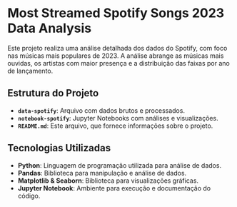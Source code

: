 # Most Streamed Spotify Songs 2023 Data Analysis

Este projeto realiza uma análise detalhada dos dados do Spotify, com foco nas músicas mais populares de 2023. A análise abrange as músicas mais ouvidas, os artistas com maior presença e a distribuição das faixas por ano de lançamento.

## Estrutura do Projeto

- **`data-spotify`**: Arquivo com dados brutos e processados.
- **`notebook-spotify`**: Jupyter Notebooks com análises e visualizações.
- **`README.md`**: Este arquivo, que fornece informações sobre o projeto.

## Tecnologias Utilizadas
- **Python**: Linguagem de programação utilizada para análise de dados.
- **Pandas**: Biblioteca para manipulação e análise de dados.
- **Matplotlib & Seaborn**: Biblioteca para visualizações gráficas.
- **Jupyter Notebook**: Ambiente para execução e documentação do código.
